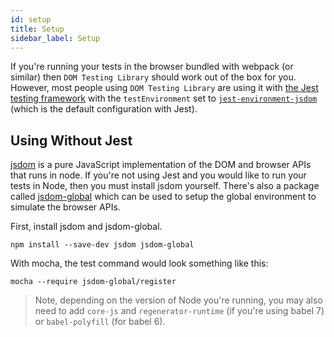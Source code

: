 ```yaml
---
id: setup
title: Setup
sidebar_label: Setup
---
```


If you're running your tests in the browser bundled with webpack (or similar)
then `DOM Testing Library` should work out of the box for you. However, most
people using `DOM Testing Library` are using it with
[the Jest testing framework](https://jestjs.io/) with the `testEnvironment` set
to
[`jest-environment-jsdom`](https://www.npmjs.com/package/jest-environment-jsdom)
(which is the default configuration with Jest).

## Using Without Jest

[jsdom](https://github.com/jsdom/jsdom) is a pure JavaScript implementation of
the DOM and browser APIs that runs in node. If you're not using Jest and you
would like to run your tests in Node, then you must install jsdom yourself.
There's also a package called
[jsdom-global](https://github.com/rstacruz/jsdom-global) which can be used to
setup the global environment to simulate the browser APIs.

First, install jsdom and jsdom-global.

```
npm install --save-dev jsdom jsdom-global
```

With mocha, the test command would look something like this:

```
mocha --require jsdom-global/register
```

> Note, depending on the version of Node you're running, you may also need to
> add `core-js` and `regenerator-runtime` (if you're using babel 7) or
> `babel-polyfill` (for babel 6).
